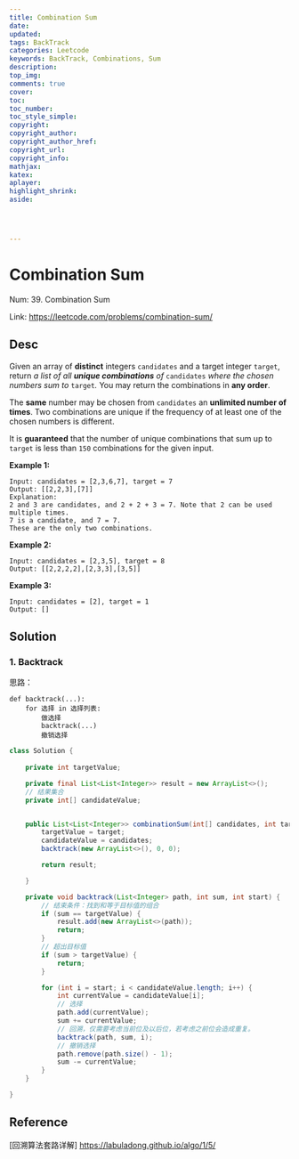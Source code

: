 ```yaml
---
title: Combination Sum
date: 
updated:
tags: BackTrack
categories: Leetcode
keywords: BackTrack, Combinations, Sum
description:
top_img:
comments: true
cover:
toc:
toc_number:
toc_style_simple:
copyright:
copyright_author:
copyright_author_href:
copyright_url:
copyright_info:
mathjax:
katex:
aplayer:
highlight_shrink:
aside:




---
```


# Combination Sum

Num: 39. Combination Sum

Link: https://leetcode.com/problems/combination-sum/



## Desc

Given an array of **distinct** integers `candidates` and a target integer `target`, return *a list of all **unique combinations** of* `candidates` *where the chosen numbers sum to* `target`*.* You may return the combinations in **any order**.

The **same** number may be chosen from `candidates` an **unlimited number of times**. Two combinations are unique if the frequency of at least one of the chosen numbers is different.

It is **guaranteed** that the number of unique combinations that sum up to `target` is less than `150` combinations for the given input.

 

**Example 1:**

```
Input: candidates = [2,3,6,7], target = 7
Output: [[2,2,3],[7]]
Explanation:
2 and 3 are candidates, and 2 + 2 + 3 = 7. Note that 2 can be used multiple times.
7 is a candidate, and 7 = 7.
These are the only two combinations.
```

**Example 2:**

```
Input: candidates = [2,3,5], target = 8
Output: [[2,2,2,2],[2,3,3],[3,5]]
```

**Example 3:**

```
Input: candidates = [2], target = 1
Output: []
```



## Solution

### 1. Backtrack

思路：

```
def backtrack(...):
    for 选择 in 选择列表:
        做选择
        backtrack(...)
        撤销选择
```



```java
class Solution {
  
    private int targetValue;

    private final List<List<Integer>> result = new ArrayList<>();
    // 结果集合
    private int[] candidateValue;


    public List<List<Integer>> combinationSum(int[] candidates, int target) {
        targetValue = target;
        candidateValue = candidates;
        backtrack(new ArrayList<>(), 0, 0);

        return result;

    }

    private void backtrack(List<Integer> path, int sum, int start) {
        // 结束条件：找到和等于目标值的组合
        if (sum == targetValue) {
            result.add(new ArrayList<>(path));
            return;
        }
        // 超出目标值
        if (sum > targetValue) {
            return;
        }

        for (int i = start; i < candidateValue.length; i++) {
            int currentValue = candidateValue[i];
            // 选择
            path.add(currentValue);
            sum += currentValue;
            // 回溯，仅需要考虑当前位及以后位，若考虑之前位会造成重复。
            backtrack(path, sum, i);
            // 撤销选择
            path.remove(path.size() - 1);
            sum -= currentValue;
        }
    }

}
```



 

## Reference

[回溯算法套路详解] https://labuladong.github.io/algo/1/5/
